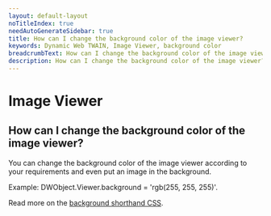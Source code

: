 ```yaml
---
layout: default-layout
noTitleIndex: true
needAutoGenerateSidebar: true
title: How can I change the background color of the image viewer?
keywords: Dynamic Web TWAIN, Image Viewer, background color
breadcrumbText: How can I change the background color of the image viewer?
description: How can I change the background color of the image viewer?
---
```


# Image Viewer

## How can I change the background color of the image viewer?

You can change the background color of the image viewer according to your requirements and even put an image in the background.

Example: DWObject.Viewer.background = 'rgb(255, 255, 255)'.

Read more on the <a href="https://developer.mozilla.org/en-US/docs/Web/CSS/background" target="_blank">background shorthand CSS</a>.
